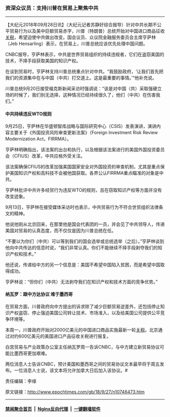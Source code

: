 ### 资深众议员：支持川普在贸易上聚焦中共
------------------------

<p>【大纪元2018年09月28日讯】（大纪元记者苏静好综合报导）针对中共长期不公平贸易行为以及美中巨额贸易赤字，川普（特朗普）总统开始对中国进口商品征收<a href="http://www.epochtimes.com/gb/tag/%E5%85%B3%E7%A8%8E.html">关税</a>，希望迫使中共做出改变。国会议员、众议院金融服务委员会主席亨萨林（Jeb Hensarling）表示，在贸易上，川普总统应该优先处理中国问题。</p>
<p>CNBC报导，亨萨林表示，中共是世界贸易组织的持续违规者，它们在盗窃美国的技术，不择手段获取美国的知识产权。</p>
<p>在谈到贸易时，亨萨林支持川普总统重点针对中共。“我鼓励政府，‘让我们首先把我们的资源集中在与中国（中共）打交道上。这是最重要的事情。’”他补充说。</p>
<p>川普总统9月20日接受福克斯新闻采访时强调说：“该是对中国（共）采取强硬立场的时候了，我们别无选择，这种情况已经持续很久了，他们（中共）在伤害我们。”</p>
<h4>中共持续违反WTO规则</h4>
<p>9月25日，亨萨林在华盛顿智库战略与国际研究中心（CSIS）发表演讲，演讲内容主要关于《外国投资风险审查更新法案》（Foreign Investment Risk Review Modernization Act，FIRRMA）。</p>
<p>亨萨林明确指出，该法案的出台和执行，以及根据该法案进行的美国外国投资委员会（CFIUS）改革，中共应格外受关注。</p>
<p>该法案确保CFIUS的改革加强美国国家安全对外国投资的审查机制，尤其是重点保护美国知识产权和高科技不会被他国获取。各界公认FIRRMA重点瞄准的对象是中共。</p>
<p>亨萨林批评中共许多经贸行为违反WTO的规则，且在窃取知识产权等方面并没有改变迹象。</p>
<p>9月13日，亨萨林在接受媒体采访时也表示，中共贸易行为不符合世贸组织法律条文的精神。</p>
<p>他说他刚从北京回来，在那里他是国会代表团的一员，并会见了中共领导人，传递美国对贸易的认真态度，而不仅仅是因为川普总统在任。</p>
<p>“不要以为你们（中共）可以等到我们的国会选举或总统选举（之后）。”亨萨林谈到他向中共传达的信息时说，“我们非常认真。你们不能继续不择手段剥夺我们的知识产权和技术。”</p>
<p>他还说，传递给中方的另一个信息是：美国不希望中国陷入贫困，而是希望中国取得成功。</p>
<p>亨萨林说：“但你们（中共）无法剥夺我们在知识产权和技术方面的竞争优势。”</p>
<h4>纳瓦罗：跟中方达协议 难于墨西哥</h4>
<p>在贸易方面，川普政府向中方提出的诉求除了减少巨额贸易逆差外，还包括停止知识产权盗窃、停止强迫美国公司转让技术、市场准入，以及给美国公司提供公平竞争环境等。</p>
<p>本周一，川普政府开始对2000亿美元的中国进口商品实施最新一轮<a href="http://www.epochtimes.com/gb/tag/%E5%85%B3%E7%A8%8E.html">关税</a>。北京通过对约600亿美元的美国进口产品征收关税进行报复。</p>
<p>白宫贸易与产业政策办公室主任纳瓦罗周一告诉CNBC，与中方建立新贸易协议可能比墨西哥更加艰难。</p>
<p>两位消息人士告诉CNBC，预计美国和墨西哥之间的贸易协议文本最早将于周五发布。一位消息人士说，该文本将允许加拿大日后加入该协议。#</p>
<p>责任编辑：李缘</p>

原文链接：http://www.epochtimes.com/gb/18/9/27/n10746473.htm


------------------------
#### [禁闻聚合首页](https://github.com/gfw-breaker/banned-news/blob/master/README.md) &nbsp;|&nbsp; [Nginx反向代理](https://github.com/gfw-breaker/open-proxy/blob/master/README.md) &nbsp;|&nbsp; [一键翻墙软件](https://github.com/gfw-breaker/nogfw/blob/master/README.md)